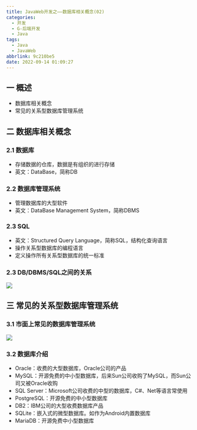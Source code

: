 ```yaml
---
title: JavaWeb开发之——数据库相关概念(02)
categories:
  - 开发
  - G-后端开发
  - Java
tags:
  - Java
  - JavaWeb
abbrlink: 9c210be5
date: 2022-09-14 01:09:27
---
```

## 一 概述

* 数据库相关概念
* 常见的关系型数据库管理系统

<!--more-->

## 二 数据库相关概念

### 2.1 数据库

* 存储数据的仓库，数据是有组织的进行存储
* 英文：DataBase，简称DB

### 2.2 数据库管理系统

* 管理数据库的大型软件
* 英文：DataBase Management System，简称DBMS

### 2.3 SQL

* 英文：Structured Query Language，简称SQL，结构化查询语言
* 操作关系型数据库的编程语言
* 定义操作所有关系型数据库的统一标准

### 2.3 DB/DBMS/SQL之间的关系

![][1]

## 三 常见的关系型数据库管理系统

### 3.1 市面上常见的数据库管理系统

![][2]

### 3.2 数据库介绍

* Oracle：收费的大型数据库，Oracle公司的产品
* MySQL：开源免费的中小型数据库，后来Sun公司收购了MySQL，而Sun公司又被Oracle收购
* SQL Server：Microsoft公司收费的中型的数据库，C#、Net等语言常使用
* PostgreSQL：开源免费的中小型数据库
* DB2：IBM公司的大型收费数据库产品
* SQLite：嵌入式的微型数据库。如作为Android内置数据库
* MariaDB：开源免费中小型数据库




[1]:https://cdn.jsdelivr.net/gh/PGzxc/CDN/blog-java/javaweb-02-sql-dbms-db.png
[2]:https://cdn.jsdelivr.net/gh/PGzxc/CDN/blog-java/javaweb-02-sql-tools.png

